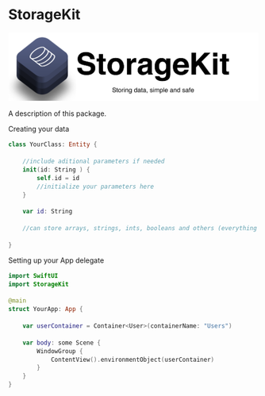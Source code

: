 # StorageKit

![Header](Resources/StorageKit-Header.png)

A description of this package.

Creating your data
```swift
class YourClass: Entity {
    
    //include aditional parameters if needed
    init(id: String ) {
        self.id = id
        //initialize your parameters here
    }
    
    var id: String
    
    //can store arrays, strings, ints, booleans and others (everything that connforms to codable)
    
}
```


Setting up your App delegate 
```swift
import SwiftUI
import StorageKit

@main
struct YourApp: App {
    
    var userContainer = Container<User>(containerName: "Users")
    
    var body: some Scene {
        WindowGroup {
            ContentView().environmentObject(userContainer)
        }
    }
}
```
